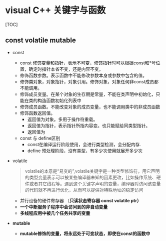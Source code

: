 # visual C++ 关键字与函数

[TOC]

## const volatile mutable

- const
  - const 修饰变量和指针，表示不可变，修饰指针时可以根据const和*号位置，确定时指针本省不变，还是内容不变。
  - 修饰函数参数。表示函数中不能修改参数本身或参数中包含的值。
  - 修饰类对象，对象指针，对象引用。修饰对象，对象任何非const成员都不能调用。
  - 修饰成员变量。在某个对象的生存期是常量，不能在类声明中初始化，只能在类的构造函数初始化列表中
  - 修饰成员函数。不能改变对象的成员变量，也不能调用类中的非成员函数
  - 修饰函数返回值。
    - 返回值为对象。多用于操作符重载。
    - 返回值为指针，表示指针所指内容变。也只能赋给同类型指针。
    - 返回值为
  - const 与 define区别
    - const在编译运行阶段使用，会进行类型检测，会分配内存.
    - define 预处理阶段，没有类型，有多少次使用就展开多少次
- volatile

  >volatile的本意是“易变的”,volatile关键字是一种类型修饰符，用它声明的类型变量表示可以被某些编译器未知的因素更改，比如操作系统、硬件或者其它线程等。遇到这个关键字声明的变量，编译器对访问该变量的代码就不再进行优化，从而可以提供对特殊地址的稳定访问

  - 并行设备的硬件寄存器 （<strong>只读状态寄存器 const volatile ptr<strong>）
  - 一个中断服务子程序中会访问到的非自动变量
  - 多线程应用中被几个任务共享的变量

- mutable

  - mutable修饰的变量，将永远处于可变状态，即使在const的函数中